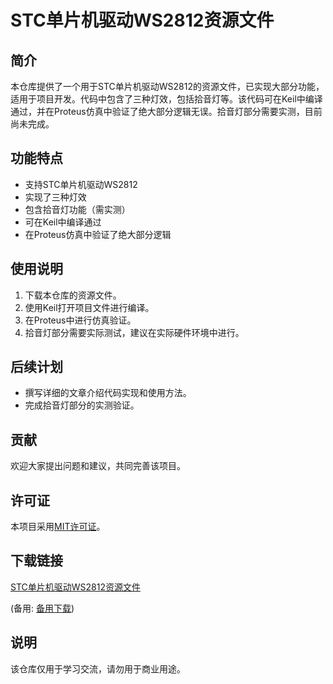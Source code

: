 # STC单片机驱动WS2812资源文件

## 简介
本仓库提供了一个用于STC单片机驱动WS2812的资源文件，已实现大部分功能，适用于项目开发。代码中包含了三种灯效，包括拾音灯等。该代码可在Keil中编译通过，并在Proteus仿真中验证了绝大部分逻辑无误。拾音灯部分需要实测，目前尚未完成。

## 功能特点
- 支持STC单片机驱动WS2812
- 实现了三种灯效
- 包含拾音灯功能（需实测）
- 可在Keil中编译通过
- 在Proteus仿真中验证了绝大部分逻辑

## 使用说明
1. 下载本仓库的资源文件。
2. 使用Keil打开项目文件进行编译。
3. 在Proteus中进行仿真验证。
4. 拾音灯部分需要实际测试，建议在实际硬件环境中进行。

## 后续计划
- 撰写详细的文章介绍代码实现和使用方法。
- 完成拾音灯部分的实测验证。

## 贡献
欢迎大家提出问题和建议，共同完善该项目。

## 许可证
本项目采用[MIT许可证](LICENSE)。

## 下载链接
[STC单片机驱动WS2812资源文件](https://pan.quark.cn/s/ad1654c3bcdb) 

(备用: [备用下载](https://pan.baidu.com/s/1yujQT0JXh1e8DTPx6m0y_Q?pwd=1234))

## 说明

该仓库仅用于学习交流，请勿用于商业用途。
